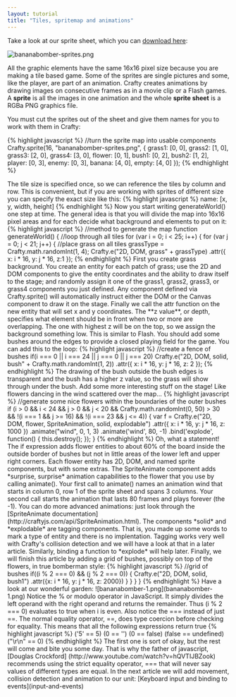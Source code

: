 ```yaml
---
layout: tutorial
title: "Tiles, spritemap and animations"
---
```


Take a look at our sprite sheet, which you can [download here](bananabomber-sprites.png):

![bananabomber-sprites.png](bananabomber-sprites.png)

All the graphic elements have the same 16x16 pixel size because you are making a tile based game.  Some of the sprites are single pictures and some, like the player, are part of an animation. Crafty creates animations by drawing images on consecutive frames as in a movie clip or a Flash games.  A **sprite** is all the images in one animation and the whole **sprite sheet** is a RGBa PNG graphics file.   

You must cut the sprites out of the sheet and give them names for you to work with them in Crafty:

{% highlight javascript %}
//turn the sprite map into usable components
Crafty.sprite(16, "bananabomber-sprites.png", {
    grass1: [0, 0],
    grass2: [1, 0],
    grass3: [2, 0],
    grass4: [3, 0],
    flower: [0, 1],
    bush1: [0, 2],
    bush2: [1, 2],
    player: [0, 3],
    enemy: [0, 3],
    banana: [4, 0],
    empty: [4, 0]
});
{% endhighlight %}

<!--- This needs a better explanation:  the arguments do not line up to row and column. ---!>

The tile size is specified once, so we can reference the tiles by column and row. This is convenient, but if you are working with sprites of different size you can specify the exact size like this:

{% highlight javascript %}
name: [x, y, width, height]
{% endhighlight %}

Now you start writing generateWorld() one step at time.  The general idea is that you will divide the map into 16x16 pixel areas and for each decide what background and elements to put on it:

{% highlight javascript %}
//method to generate the map
function generateWorld() {
    //loop through all tiles
    for (var i = 0; i < 25; i++) {
        for (var j = 0; j < 21; j++) {

            //place grass on all tiles
            grassType = Crafty.math.randomInt(1, 4);
            Crafty.e("2D, DOM, grass" + grassType)
                .attr({ x: i * 16, y: j * 16, z:1 });
{% endhighlight %}

First you create grass background.  You create an entity for each patch of grass; use the 2D and DOM components to give the entity coordinates and the ability to draw itself to the stage; and randomly assign it one of the grass1, grass2, grass3, or grass4 components you just defined.  Any component defined via Crafty.sprite() will automatically instruct either the DOM or the Canvas component to draw it on the stage. Finally we call the attr function on the new entity that will set x and y coordinates. The **z value**, or depth, specifies what element should be in front when two or more are overlapping. The one with highest z will be on the top, so we assign the background something low.  This is similar to Flash.

You should add some bushes around the edges to provide a closed playing field for the game.  You can add this to the loop:

{% highlight javascript %}
//create a fence of bushes
if(i === 0 || i === 24 || j === 0 || j === 20)
    Crafty.e("2D, DOM, solid, bush" + Crafty.math.randomInt(1, 2))
    .attr({ x: i * 16, y: j * 16, z: 2 });
{% endhighlight %}

The drawing of the bush outside the bush edges is transparent and the bush has a higher z value, so the grass will show through under the bush.

Add some more interesting stuff on the stage! Like flowers dancing in the wind scattered over the map...
 
{% highlight javascript %}
//generate some nice flowers within the boundaries of the outer bushes
if (i > 0 && i < 24 && j > 0 && j < 20
        && Crafty.math.randomInt(0, 50) > 30
        && !(i === 1 && j >= 16)
        && !(i === 23 && j <= 4)) {
    var f = Crafty.e("2D, DOM, flower, SpriteAnimation, solid, explodable")
            .attr({ x: i * 16, y: j * 16, z: 1000 })
            .animate("wind", 0, 1, 3)
            .animate('wind', 80, -1)
            .bind('explode', function() {
                this.destroy();
            });
}
{% endhighlight %} 

Oh, what a statement!  The if expression adds flower entities to about 60% of the board inside the outside border of bushes but not in little areas of the lower left and upper right corners.  Each flower entity has 2D, DOM, and named sprite components, but with some extras.   The SpriteAnimate component adds *surprise, surprise* animation capabilities to the flower that you use by calling animate(). Your first call to animate() names an animation wind that starts in column 0, row 1 of the sprite sheet and spans 3 columns.   Your second call starts the animation that lasts 80 frames and plays forever (the -1).  You can do more advanced animations:  just look through the [SpriteAnimate documentation](http://craftyjs.com/api/SpriteAnimation.html).

The components *solid* and *explodable* are tagging components.  That is, you made up some words to mark a type of entity and there is no implentation.  Tagging works very well with Crafty's collision detection and we will have a look at that in a later article.  Similarly, binding a function to *explode* will help later.

Finally, we will finish this article by adding a grid of bushes, possibly on top of the flowers, in true bomberman style:

{% highlight javascript %}
            //grid of bushes
            if((i % 2 === 0) && (j % 2 === 0)) {
                Crafty.e("2D, DOM, solid, bush1")
                    .attr({x: i * 16, y: j * 16, z: 2000})
            }
        }
    }
}
{% endhighlight %}

Have a look at our wonderful garden:

![bananabomber-1.png](bananabomber-1.png)

<!--- Need a style marker for a JavaScript side note ---!>

Notice the % or modulo operator in JavaScript. It simply divides the left operand with the right operand and returns the remainder. Thus (i % 2 === 0) evaluates to true when i is even. 

Also notice the === instead of just ==.   The normal equality operator, ==, does type coercion before checking for equality. This means that all the following expressions return true

{% highlight javascript %}
('5' == 5)
(0 == '')
(0 == false)
(false == undefined)
("\r\n" == 0)
{% endhighlight %}

The first one is sort of okay, but the rest will come and bite you some day. That is why the father of javascript, [Douglas Crockford] (http://www.youtube.com/watch?v=hQVTIJBZook) recommends using the strict equality operator, === that will never say values of different types are equal.

In the next article we will add movement, collision detection and animation to our unit: [Keyboard input and binding to events](input-and-events)
